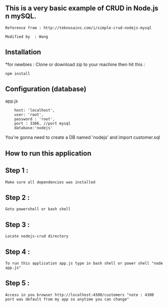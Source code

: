 
##  This is a very basic example of CRUD in Node.js n mySQL.

	Reference from : http://teknosains.com/i/simple-crud-nodejs-mysql

	Modified by  : Wang

## Installation
*for newbies : Clone or download zip to your machine then hit this :

	npm install

## Configuration (database)
app.js

        host: 'localhost',
        user: 'root',
        password : 'root',
        port : 3306, //port mysql
        database:'nodejs'	
	
You're gonna need to create a DB named 'nodejs' and import customer.sql

## How to run this application

## Step 1 :

	Make sure all dependencies was installed 

## Step 2 :

	Goto powershell or bash shell

## Step 3 :

	Locate nodejs-crud directory 

## Step 4 : 

	To run this application app.js type in bash shell or power shell "node app.js"

## Step 5 : 

	Access in you browser http://localhost:4300/customers "note : 4300 port was default from my app so anytime you can change"

